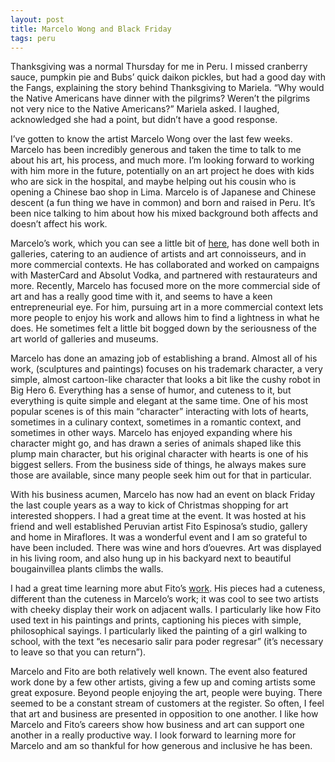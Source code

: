 ```yaml
---
layout: post
title: Marcelo Wong and Black Friday
tags: peru
---
```

Thanksgiving was a normal Thursday for me in Peru. I missed cranberry sauce, pumpkin pie and Bubs’ quick daikon pickles, but had a good day with the Fangs, explaining the story behind Thanksgiving to Mariela. “Why would the Native Americans have dinner with the pilgrims? Weren’t the pilgrims not very nice to the Native Americans?” Mariela asked. I laughed, acknowledged she had a point, but didn’t have a good response. 

I’ve gotten to know the artist Marcelo Wong over the last few weeks. Marcelo has been incredibly generous and taken the time to talk to me about his art, his process, and much more. I’m looking forward to working with him more in the future, potentially on an art project he does with kids who are sick in the hospital, and maybe helping out his cousin who is opening a Chinese bao shop in Lima. Marcelo is of Japanese and Chinese descent (a fun thing we have in common) and born and raised in Peru. It’s been nice talking to him about how his mixed background both affects and doesn’t affect his work.

Marcelo’s work, which you can see a little bit of [here](https://www.facebook.com/Marcelo-Wong-60166116904/), has done well both in galleries, catering to an audience of artists and art connoisseurs, and in more commercial contexts. He has collaborated and worked on campaigns with MasterCard and Absolut Vodka, and partnered with restaurateurs and more. Recently, Marcelo has focused more on the more commercial side of art and has a really good time with it, and seems to have a keen entrepreneurial eye. For him, pursuing art in a more commercial context lets more people to enjoy his work and allows him to find a lightness in what he does. He sometimes felt a little bit bogged down by the seriousness of the art world of galleries and museums.

Marcelo has done an amazing job of establishing a brand. Almost all of his work, (sculptures and paintings) focuses on his trademark character, a very simple, almost cartoon-like character that looks a bit like the cushy robot in Big Hero 6. Everything has a sense of humor, and cuteness to it, but everything is quite simple and elegant at the same time. One of his most popular scenes is of this main “character” interacting with lots of hearts, sometimes in a culinary context, sometimes in a romantic context, and sometimes in other ways. Marcelo has enjoyed expanding where his character might go, and has drawn a series of animals shaped like this plump main character, but his original character with hearts is one of his biggest sellers. From the business side of things, he always makes sure those are available, since many people seek him out for that in particular.

With his business acumen, Marcelo has now had an event on black Friday the last couple years as a way to kick of Christmas shopping for art interested shoppers. I had a great time at the event. It was hosted at his friend and well established Peruvian artist Fito Espinosa’s studio, gallery and home in Miraflores. It was a wonderful event and I am so grateful to have been included. There was wine and hors d’ouevres. Art was displayed in his living room, and also hung up in his backyard next to beautiful bougainvillea plants climbs the walls.

I had a great time learning more abut Fito’s [work](https://www.facebook.com/fitoespinosaoficial/). His pieces had a cuteness, different than the cuteness in Marcelo’s work; it was cool to see two artists with cheeky display their work on adjacent walls. I particularly like how Fito used text in his paintings and prints, captioning his pieces with simple, philosophical sayings. I particularly liked the painting of a girl walking to school, with the text “es necesario salir para poder regresar” (it’s necessary to leave so that you can return”). 

Marcelo and Fito are both relatively well known. The event also featured work done by a few other artists, giving a few up and coming artists some great exposure. Beyond people enjoying the art, people were buying. There seemed to be a constant stream of customers at the register. So often, I feel that art and business are presented in opposition to one another. I like how Marcelo and Fito’s careers show how business and art can support one another in a really productive way.  I look forward to learning more for Marcelo and am so thankful for how generous and inclusive he has been. 
